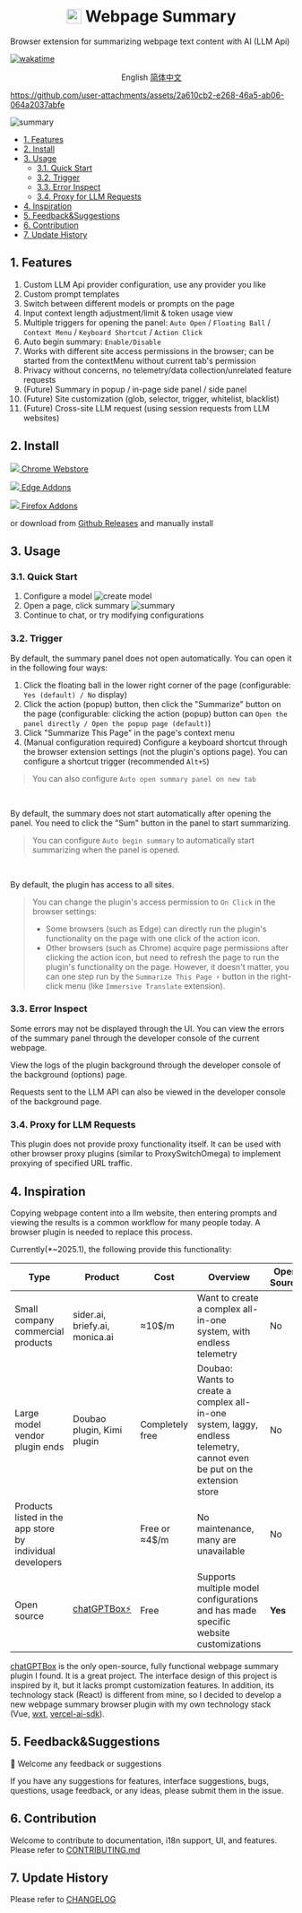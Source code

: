 <h1 style="display: flex; flex-direction: row;justify-content:center; align-items: center; gap:.25em;">
 <img src="./packages/ext/assets/16.png" width="26"/>
 <span> Webpage Summary</span>
</h1>
<p>Browser extension for summarizing webpage text content with AI (LLM Api)</p>




[![wakatime](https://wakatime.com/badge/user/6476bd96-6b6e-4943-b20d-e7f34889cb5a/project/34d281d5-2656-4ac2-a17c-4141f46d06f7.svg)](https://wakatime.com/badge/user/6476bd96-6b6e-4943-b20d-e7f34889cb5a/project/34d281d5-2656-4ac2-a17c-4141f46d06f7)

<p align="center">
  <span>English</span>
  <a href="./docs/README_zh.md">简体中文</a>
</p>

https://github.com/user-attachments/assets/2a610cb2-e268-46a5-ab06-064a2037abfe

![summary](/docs/img/summary-anim.webp)

- [1. Features](#1-features)
- [2. Install](#2-install)
- [3. Usage](#3-usage)
  - [3.1. Quick Start](#31-quick-start)
  - [3.2. Trigger](#32-trigger)
  - [3.3. Error Inspect](#33-error-inspect)
  - [3.4. Proxy for LLM Requests](#34-proxy-for-llm-requests)
- [4. Inspiration](#4-inspiration)
- [5. Feedback\&Suggestions](#5-feedbacksuggestions)
- [6. Contribution](#6-contribution)
- [7. Update History](#7-update-history)

## 1. Features

1.  Custom LLM Api provider configuration, use any provider you like
2.  Custom prompt templates
3.  Switch between different models or prompts on the page
4.  Input context length adjustment/limit & token usage view
5.  Multiple triggers for opening the panel: `Auto Open` / `Floating Ball` / `Context Menu` / `Keyboard Shortcut` / `Action Click`
6.  Auto begin summary: `Enable/Disable`
7.  Works with different site access permissions in the browser; can be started from the contextMenu without current tab's permission
8.  Privacy without concerns, no telemetry/data collection/unrelated feature requests
9.  (Future) Summary in popup / in-page side panel / side panel
10. (Future) Site customization (glob, selector, trigger, whitelist, blacklist)
11. (Future) Cross-site LLM request (using session requests from LLM websites)

## 2. Install
[![](/docs/img/google-store.svg) Chrome Webstore](https://chromewebstore.google.com/detail/dhdnamkkepndgjimbpacmibkblndangk?utm_source=item-share-cp)

[![](/docs//img/edge.svg) Edge Addons](https://microsoftedge.microsoft.com/addons/detail/jidechjgegiafmcmmhlifebacppcfboe)

[![](/docs/img/firefox.svg) Firefox Addons](https://addons.mozilla.org/firefox/addon/webpage-summary/)


or download from [Github Releases](https://github.com/slow-groovin/webpage-summary/releases) and manually install

## 3. Usage

### 3.1. Quick Start

1.  Configure a model
![create model](/docs/img/create-model-anim.webp?width=500&height=300)
2.  Open a page, click summary
![summary](/docs/img/summary-anim.webp)
3.  Continue to chat, or try modifying configurations

### 3.2. Trigger

By default, the summary panel does not open automatically. You can open it in the following four ways:

1.  Click the floating ball in the lower right corner of the page (configurable: `Yes (default) / No` display)
2.  Click the action (popup) button, then click the "Summarize" button on the page (configurable: clicking the action (popup) button can `Open the panel directly / Open the popup page (default)`)
3.  Click "Summarize This Page" in the page's context menu
4.  (Manual configuration required) Configure a keyboard shortcut through the browser extension settings (not the plugin's options page). You can configure a shortcut trigger (recommended `Alt+S`)

> You can also configure `Auto open summary panel on new tab`

<br>

By default, the summary does not start automatically after opening the panel. You need to click the "Sum" button in the panel to start summarizing.

> You can configure `Auto begin summary` to automatically start summarizing when the panel is opened.

<br>

By default, the plugin has access to all sites.

> You can change the plugin's access permission to `On Click` in the browser settings:
> - Some browsers (such as Edge) can directly run the plugin's functionality on the page with one click of the action icon.
> - Other browsers (such as Chrome) acquire page permissions after clicking the action icon, but need to refresh the page to run the plugin's functionality on the page. However, it doesn't matter, you can one step run by the `Summarize This Page ⚡` button in the right-click menu (like `Immersive Translate` extension).

### 3.3. Error Inspect

Some errors may not be displayed through the UI. You can view the errors of the summary panel through the developer console of the current webpage.

View the logs of the plugin background through the developer console of the background (options) page.

Requests sent to the LLM API can also be viewed in the developer console of the background page.

### 3.4. Proxy for LLM Requests

This plugin does not provide proxy functionality itself. It can be used with other browser proxy plugins (similar to ProxySwitchOmega) to implement proxying of specified URL traffic.

## 4. Inspiration

Copying webpage content into a llm website, then entering prompts and viewing the results is a common workflow for many people today. A browser plugin is needed to replace this process.

Currently(*~2025.1), the following provide this functionality:

| Type                                                      | Product                                                | Cost            | Overview                                                                                                                 | Open Source | User Experience |
| --------------------------------------------------------- | ------------------------------------------------------ | --------------- | ------------------------------------------------------------------------------------------------------------------------ | ----------- | --------------- |
| Small company commercial products                         | sider.ai, briefy.ai, monica.ai                         | ≈10$/m          | Want to create a complex all-in-one system, with endless telemetry                                                       | No          | Good            |
| Large model vendor plugin ends                            | Doubao plugin, Kimi plugin                             | Completely free | Doubao: Wants to create a complex all-in-one system, laggy, endless telemetry, cannot even be put on the extension store | No          | Good+           |
| Products listed in the app store by individual developers |                                                        | Free or ≈4$/m   | No maintenance, many are unavailable                                                                                     | No          | Poor            |
| Open source                                               | [chatGPTBox⚡](https://github.com/josStorer/chatGPTBox) | Free            | Supports multiple model configurations and has made specific website customizations                                      | **Yes**     | Good            |

[chatGPTBox](https://github.com/josStorer/chatGPTBox) is the only open-source, fully functional webpage summary plugin I found. It is a great project. The interface design of this project is inspired by it, but it lacks prompt customization features. In addition, its technology stack (React) is different from mine, so I decided to develop a new webpage summary browser plugin with my own technology stack (Vue, [wxt](https://github.com/wxt-dev/wxt), [vercel-ai-sdk](https://sdk.vercel.ai/)).

## 5. Feedback&Suggestions

🙌 Welcome any feedback or suggestions

If you have any suggestions for features, interface suggestions, bugs, questions, usage feedback, or any ideas, please submit them in the issue.

## 6. Contribution

Welcome to contribute to documentation, i18n support, UI, and features. Please refer to [CONTRIBUTING.md](CONTRIBUTING.md)

## 7. Update History

Please refer to [CHANGELOG](/CHANGELOG.md)
